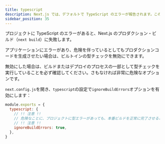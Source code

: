 ```yaml
---
title: typescript
description: Next.js では、デフォルトで TypeScript のエラーが報告されます。この動作を無効にする方法をこちらで学びます。
sidebar_position: 35
---
```


プロジェクトに TypeScript のエラーがあると、Next.js のプロダクション・ビルド（`next build`）に失敗します。

アプリケーションにエラーがあり、危険を伴っているとしてもプロダクションコードを生成させたい場合は、ビルトインの型チェックを無効にできます。

無効にした場合は、ビルドまたはデプロイのプロセスの一部として型チェックを実行していることを必ず確認してください。さもなければ非常に危険なオプションです。

`next.config.js`を開き、`typescript`の設定で`ignoreBuildErrors`オプションを有効にします：

```js title="next.config.js"
module.exports = {
  typescript: {
    // !! 注意 !!
    // 危険なことに、プロジェクトに型エラーがあっても、本番ビルドを正常に完了させることができる
    // !! 注意 !!
    ignoreBuildErrors: true,
  },
}
```

